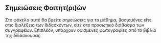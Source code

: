## Σημειώσεις Φοιτητ(ρι)ών

Στο φάκελο αυτό θα βρείτε σημειώσεις για το μάθημα, βασισμένες είτε στις διαλέξεις των διδασκόντων, είτε στο προσωπικό διάβασμα των συγγραφέων. Επιπλέον, υπάρχουν ορισμένες φωτογραφίες από το βιβλίο της διδάσκουσας.
